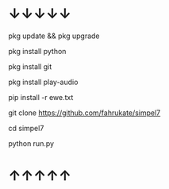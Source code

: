 # ↓↓↓↓↓

pkg update && pkg upgrade

pkg install python

pkg install git

pkg install play-audio

pip install -r ewe.txt

git clone https://github.com/fahrukate/simpel7

cd simpel7

python run.py

# ↑↑↑↑↑
